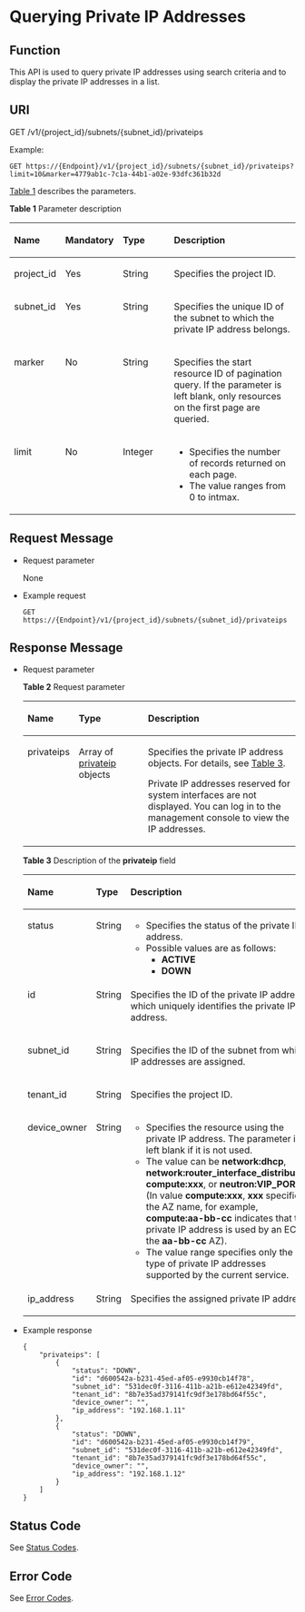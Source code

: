 # Querying Private IP Addresses<a name="vpc_privateip_0003"></a>

## Function<a name="section54434571"></a>

This API is used to query private IP addresses using search criteria and to display the private IP addresses in a list.

## URI<a name="section20149094"></a>

GET /v1/\{project\_id\}/subnets/\{subnet\_id\}/privateips

Example:

```
GET https://{Endpoint}/v1/{project_id}/subnets/{subnet_id}/privateips?limit=10&marker=4779ab1c-7c1a-44b1-a02e-93dfc361b32d
```

[Table 1](#table12098568)  describes the parameters.

**Table  1**  Parameter description

<a name="table12098568"></a>
<table><thead align="left"><tr id="row42283611"><th class="cellrowborder" valign="top" width="16.73%" id="mcps1.2.5.1.1"><p id="p2420499"><a name="p2420499"></a><a name="p2420499"></a>Name</p>
</th>
<th class="cellrowborder" valign="top" width="16.54%" id="mcps1.2.5.1.2"><p id="p61842715"><a name="p61842715"></a><a name="p61842715"></a>Mandatory</p>
</th>
<th class="cellrowborder" valign="top" width="18.61%" id="mcps1.2.5.1.3"><p id="p18030025173211"><a name="p18030025173211"></a><a name="p18030025173211"></a>Type</p>
</th>
<th class="cellrowborder" valign="top" width="48.120000000000005%" id="mcps1.2.5.1.4"><p id="p43203995"><a name="p43203995"></a><a name="p43203995"></a>Description</p>
</th>
</tr>
</thead>
<tbody><tr id="row9862716"><td class="cellrowborder" valign="top" width="16.73%" headers="mcps1.2.5.1.1 "><p id="p60682533"><a name="p60682533"></a><a name="p60682533"></a>project_id</p>
</td>
<td class="cellrowborder" valign="top" width="16.54%" headers="mcps1.2.5.1.2 "><p id="p16338175"><a name="p16338175"></a><a name="p16338175"></a>Yes</p>
</td>
<td class="cellrowborder" valign="top" width="18.61%" headers="mcps1.2.5.1.3 "><p id="p51145882173211"><a name="p51145882173211"></a><a name="p51145882173211"></a>String</p>
</td>
<td class="cellrowborder" valign="top" width="48.120000000000005%" headers="mcps1.2.5.1.4 "><p id="p10487112"><a name="p10487112"></a><a name="p10487112"></a>Specifies the project ID. </p>
</td>
</tr>
<tr id="row32261252"><td class="cellrowborder" valign="top" width="16.73%" headers="mcps1.2.5.1.1 "><p id="p63024590"><a name="p63024590"></a><a name="p63024590"></a>subnet_id</p>
</td>
<td class="cellrowborder" valign="top" width="16.54%" headers="mcps1.2.5.1.2 "><p id="p4718148"><a name="p4718148"></a><a name="p4718148"></a>Yes</p>
</td>
<td class="cellrowborder" valign="top" width="18.61%" headers="mcps1.2.5.1.3 "><p id="p49175772173211"><a name="p49175772173211"></a><a name="p49175772173211"></a>String</p>
</td>
<td class="cellrowborder" valign="top" width="48.120000000000005%" headers="mcps1.2.5.1.4 "><p id="p44471500173244"><a name="p44471500173244"></a><a name="p44471500173244"></a>Specifies the unique ID of the subnet to which the private IP address belongs.</p>
</td>
</tr>
<tr id="row33082261"><td class="cellrowborder" valign="top" width="16.73%" headers="mcps1.2.5.1.1 "><p id="p62417507"><a name="p62417507"></a><a name="p62417507"></a>marker</p>
</td>
<td class="cellrowborder" valign="top" width="16.54%" headers="mcps1.2.5.1.2 "><p id="p22653281"><a name="p22653281"></a><a name="p22653281"></a>No</p>
</td>
<td class="cellrowborder" valign="top" width="18.61%" headers="mcps1.2.5.1.3 "><p id="p23814582173211"><a name="p23814582173211"></a><a name="p23814582173211"></a>String</p>
</td>
<td class="cellrowborder" valign="top" width="48.120000000000005%" headers="mcps1.2.5.1.4 "><p id="p49152270"><a name="p49152270"></a><a name="p49152270"></a>Specifies the start resource ID of pagination query. If the parameter is left blank, only resources on the first page are queried.</p>
</td>
</tr>
<tr id="row39717249"><td class="cellrowborder" valign="top" width="16.73%" headers="mcps1.2.5.1.1 "><p id="p62980604"><a name="p62980604"></a><a name="p62980604"></a>limit</p>
</td>
<td class="cellrowborder" valign="top" width="16.54%" headers="mcps1.2.5.1.2 "><p id="p1155275"><a name="p1155275"></a><a name="p1155275"></a>No</p>
</td>
<td class="cellrowborder" valign="top" width="18.61%" headers="mcps1.2.5.1.3 "><p id="p49933009173211"><a name="p49933009173211"></a><a name="p49933009173211"></a>Integer</p>
</td>
<td class="cellrowborder" valign="top" width="48.120000000000005%" headers="mcps1.2.5.1.4 "><a name="ul18965173516362"></a><a name="ul18965173516362"></a><ul id="ul18965173516362"><li>Specifies the number of records returned on each page.</li><li>The value ranges from 0 to intmax.</li></ul>
</td>
</tr>
</tbody>
</table>

## Request Message<a name="section47124125"></a>

-   Request parameter

    None

-   Example request

    ```
    GET https://{Endpoint}/v1/{project_id}/subnets/{subnet_id}/privateips
    ```


## Response Message<a name="section21463943"></a>

-   Request parameter

    **Table  2**  Request parameter

    <a name="table16726122155915"></a>
    <table><thead align="left"><tr id="row50660459155915"><th class="cellrowborder" valign="top" width="18.34%" id="mcps1.2.4.1.1"><p id="p9856497155915"><a name="p9856497155915"></a><a name="p9856497155915"></a>Name</p>
    </th>
    <th class="cellrowborder" valign="top" width="25.509999999999998%" id="mcps1.2.4.1.2"><p id="p42646948155915"><a name="p42646948155915"></a><a name="p42646948155915"></a>Type</p>
    </th>
    <th class="cellrowborder" valign="top" width="56.15%" id="mcps1.2.4.1.3"><p id="p31850784155915"><a name="p31850784155915"></a><a name="p31850784155915"></a>Description</p>
    </th>
    </tr>
    </thead>
    <tbody><tr id="row29776745155915"><td class="cellrowborder" valign="top" width="18.34%" headers="mcps1.2.4.1.1 "><p id="p63106150155915"><a name="p63106150155915"></a><a name="p63106150155915"></a>privateips</p>
    </td>
    <td class="cellrowborder" valign="top" width="25.509999999999998%" headers="mcps1.2.4.1.2 "><p id="p44872862155915"><a name="p44872862155915"></a><a name="p44872862155915"></a>Array of <a href="#table21538022">privateip</a> objects</p>
    </td>
    <td class="cellrowborder" valign="top" width="56.15%" headers="mcps1.2.4.1.3 "><p id="p30300018155915"><a name="p30300018155915"></a><a name="p30300018155915"></a>Specifies the private IP address objects. For details, see <a href="#table21538022">Table 3</a>.</p>
    <p id="p15992181219214"><a name="p15992181219214"></a><a name="p15992181219214"></a>Private IP addresses reserved for system interfaces are not displayed. You can log in to the management console to view the IP addresses.</p>
    </td>
    </tr>
    </tbody>
    </table>

    **Table  3**  Description of the  **privateip**  field

    <a name="table21538022"></a>
    <table><thead align="left"><tr id="row33313579"><th class="cellrowborder" valign="top" width="22.17778222177782%" id="mcps1.2.4.1.1"><p id="p14045344"><a name="p14045344"></a><a name="p14045344"></a>Name</p>
    </th>
    <th class="cellrowborder" valign="top" width="21.477852214778522%" id="mcps1.2.4.1.2"><p id="p42744433173254"><a name="p42744433173254"></a><a name="p42744433173254"></a>Type</p>
    </th>
    <th class="cellrowborder" valign="top" width="56.34436556344365%" id="mcps1.2.4.1.3"><p id="p11033160"><a name="p11033160"></a><a name="p11033160"></a>Description</p>
    </th>
    </tr>
    </thead>
    <tbody><tr id="row21270730"><td class="cellrowborder" valign="top" width="22.17778222177782%" headers="mcps1.2.4.1.1 "><p id="p45207585"><a name="p45207585"></a><a name="p45207585"></a>status</p>
    </td>
    <td class="cellrowborder" valign="top" width="21.477852214778522%" headers="mcps1.2.4.1.2 "><p id="p39747058173254"><a name="p39747058173254"></a><a name="p39747058173254"></a>String</p>
    </td>
    <td class="cellrowborder" valign="top" width="56.34436556344365%" headers="mcps1.2.4.1.3 "><a name="ul13978236183119"></a><a name="ul13978236183119"></a><ul id="ul13978236183119"><li>Specifies the status of the private IP address.</li><li>Possible values are as follows:<a name="ul948092312377"></a><a name="ul948092312377"></a><ul id="ul948092312377"><li><strong id="b5445142382412"><a name="b5445142382412"></a><a name="b5445142382412"></a>ACTIVE</strong></li><li><strong id="b1250102492416"><a name="b1250102492416"></a><a name="b1250102492416"></a>DOWN</strong></li></ul>
    </li></ul>
    </td>
    </tr>
    <tr id="row44135236"><td class="cellrowborder" valign="top" width="22.17778222177782%" headers="mcps1.2.4.1.1 "><p id="p18184391"><a name="p18184391"></a><a name="p18184391"></a>id</p>
    </td>
    <td class="cellrowborder" valign="top" width="21.477852214778522%" headers="mcps1.2.4.1.2 "><p id="p65395131173254"><a name="p65395131173254"></a><a name="p65395131173254"></a>String</p>
    </td>
    <td class="cellrowborder" valign="top" width="56.34436556344365%" headers="mcps1.2.4.1.3 "><p id="p47453675"><a name="p47453675"></a><a name="p47453675"></a>Specifies the ID of the private IP address, which uniquely identifies the private IP address.</p>
    </td>
    </tr>
    <tr id="row53320433"><td class="cellrowborder" valign="top" width="22.17778222177782%" headers="mcps1.2.4.1.1 "><p id="p23987813"><a name="p23987813"></a><a name="p23987813"></a>subnet_id</p>
    </td>
    <td class="cellrowborder" valign="top" width="21.477852214778522%" headers="mcps1.2.4.1.2 "><p id="p62514293173254"><a name="p62514293173254"></a><a name="p62514293173254"></a>String</p>
    </td>
    <td class="cellrowborder" valign="top" width="56.34436556344365%" headers="mcps1.2.4.1.3 "><p id="p26383427"><a name="p26383427"></a><a name="p26383427"></a>Specifies the ID of the subnet from which IP addresses are assigned.</p>
    </td>
    </tr>
    <tr id="row8629350181540"><td class="cellrowborder" valign="top" width="22.17778222177782%" headers="mcps1.2.4.1.1 "><p id="p22152840181542"><a name="p22152840181542"></a><a name="p22152840181542"></a>tenant_id</p>
    </td>
    <td class="cellrowborder" valign="top" width="21.477852214778522%" headers="mcps1.2.4.1.2 "><p id="p54098843181542"><a name="p54098843181542"></a><a name="p54098843181542"></a>String</p>
    </td>
    <td class="cellrowborder" valign="top" width="56.34436556344365%" headers="mcps1.2.4.1.3 "><p id="p126338192113"><a name="p126338192113"></a><a name="p126338192113"></a>Specifies the project ID.</p>
    </td>
    </tr>
    <tr id="row40871974"><td class="cellrowborder" valign="top" width="22.17778222177782%" headers="mcps1.2.4.1.1 "><p id="p22295564"><a name="p22295564"></a><a name="p22295564"></a>device_owner</p>
    </td>
    <td class="cellrowborder" valign="top" width="21.477852214778522%" headers="mcps1.2.4.1.2 "><p id="p30493000173254"><a name="p30493000173254"></a><a name="p30493000173254"></a>String</p>
    </td>
    <td class="cellrowborder" valign="top" width="56.34436556344365%" headers="mcps1.2.4.1.3 "><a name="ul1878734133215"></a><a name="ul1878734133215"></a><ul id="ul1878734133215"><li>Specifies the resource using the private IP address. The parameter is left blank if it is not used.</li><li>The value can be <strong id="b167565012264"><a name="b167565012264"></a><a name="b167565012264"></a>network:dhcp</strong>, <strong id="b1067719503269"><a name="b1067719503269"></a><a name="b1067719503269"></a>network:router_interface_distributed</strong>, <strong id="b3679125016265"><a name="b3679125016265"></a><a name="b3679125016265"></a>compute:xxx</strong>, or <strong id="b168035018264"><a name="b168035018264"></a><a name="b168035018264"></a>neutron:VIP_PORT</strong>. (In value <strong id="b46821150122612"><a name="b46821150122612"></a><a name="b46821150122612"></a>compute:xxx</strong>, <strong id="b36841150182610"><a name="b36841150182610"></a><a name="b36841150182610"></a>xxx</strong> specifies the AZ name, for example, <strong id="b1768895062614"><a name="b1768895062614"></a><a name="b1768895062614"></a>compute:aa-bb-cc</strong> indicates that the private IP address is used by an ECS in the <strong id="b176904505262"><a name="b176904505262"></a><a name="b176904505262"></a>aa-bb-cc</strong> AZ).</li><li>The value range specifies only the type of private IP addresses supported by the current service.</li></ul>
    </td>
    </tr>
    <tr id="row35044283"><td class="cellrowborder" valign="top" width="22.17778222177782%" headers="mcps1.2.4.1.1 "><p id="p20014644"><a name="p20014644"></a><a name="p20014644"></a>ip_address</p>
    </td>
    <td class="cellrowborder" valign="top" width="21.477852214778522%" headers="mcps1.2.4.1.2 "><p id="p54013915173254"><a name="p54013915173254"></a><a name="p54013915173254"></a>String</p>
    </td>
    <td class="cellrowborder" valign="top" width="56.34436556344365%" headers="mcps1.2.4.1.3 "><p id="p57619553"><a name="p57619553"></a><a name="p57619553"></a>Specifies the assigned private IP address.</p>
    </td>
    </tr>
    </tbody>
    </table>

-   Example response

    ```
    {
        "privateips": [
            {
                "status": "DOWN",
                "id": "d600542a-b231-45ed-af05-e9930cb14f78",
                "subnet_id": "531dec0f-3116-411b-a21b-e612e42349fd",
                "tenant_id": "8b7e35ad379141fc9df3e178bd64f55c",
                "device_owner": "",
                "ip_address": "192.168.1.11"
            },
            {
                "status": "DOWN",
                "id": "d600542a-b231-45ed-af05-e9930cb14f79",
                "subnet_id": "531dec0f-3116-411b-a21b-e612e42349fd",
                "tenant_id": "8b7e35ad379141fc9df3e178bd64f55c",
                "device_owner": "",
                "ip_address": "192.168.1.12"
            }
        ]
    }
    ```


## Status Code<a name="section31981619"></a>

See  [Status Codes](status-codes.md).

## Error Code<a name="section85821649202813"></a>

See  [Error Codes](error-codes.md).

